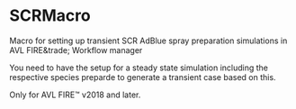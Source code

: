 # SCRMacro
Macro for setting up transient SCR AdBlue spray preparation simulations in AVL FIRE&amp;trade; Workflow manager

You need to have the setup for a steady state simulation including the respective species preparde to generate a transient case based on this.

Only for AVL FIRE&trade; v2018 and later.
